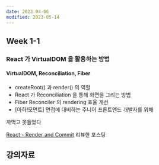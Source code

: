 ```yaml
---
date: 2023-04-06
modified: 2023-05-14
---
```


## Week 1-1

### React 가 VirtualDOM 을 활용하는 방법

#### VirtualDOM, Reconciliation, Fiber

- createRoot() 과 render() 의 역할
- React 가 Reconciliation 을 통해 화면을 그리는 방법
- Fiber Reconciler 의 rendering 효율 개선
- [아하!모먼트] 면접에 대비하는 주니어 프론트엔드 개발자를 위해

까먹고 못들었다

[React - Render and Commit](https://velog.io/@jinyoung234/Render-and-commit) 리뷰한 포스팅

## 강의자료
